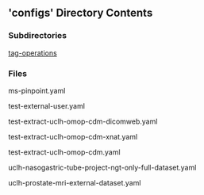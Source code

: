 ## 'configs' Directory Contents

### Subdirectories

[tag-operations](./tag-operations/README.md)

### Files

ms-pinpoint.yaml

test-external-user.yaml

test-extract-uclh-omop-cdm-dicomweb.yaml

test-extract-uclh-omop-cdm-xnat.yaml

test-extract-uclh-omop-cdm.yaml

uclh-nasogastric-tube-project-ngt-only-full-dataset.yaml

uclh-prostate-mri-external-dataset.yaml

